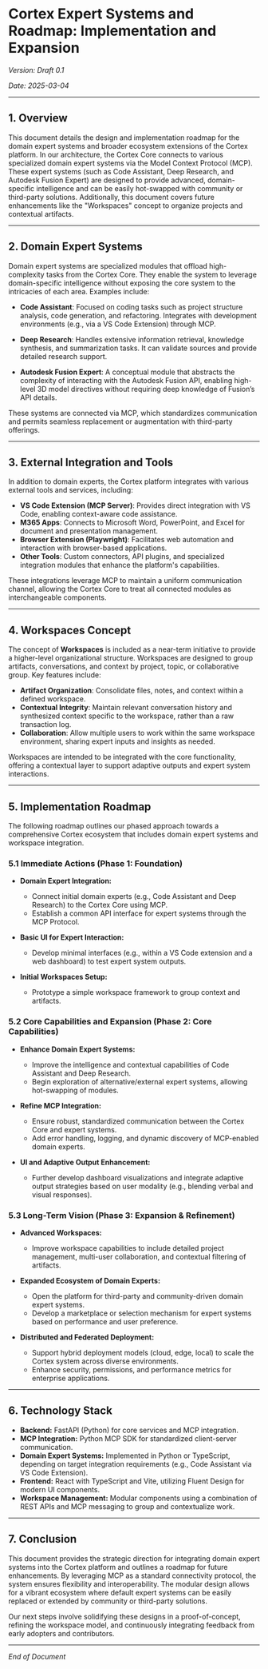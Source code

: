 # Cortex Expert Systems and Roadmap: Implementation and Expansion

*Version: Draft 0.1*

*Date: 2025-03-04*

---

## 1. Overview

This document details the design and implementation roadmap for the domain expert systems and broader ecosystem extensions of the Cortex platform. In our architecture, the Cortex Core connects to various specialized domain expert systems via the Model Context Protocol (MCP). These expert systems (such as Code Assistant, Deep Research, and Autodesk Fusion Expert) are designed to provide advanced, domain-specific intelligence and can be easily hot-swapped with community or third-party solutions. Additionally, this document covers future enhancements like the "Workspaces" concept to organize projects and contextual artifacts.

---

## 2. Domain Expert Systems

Domain expert systems are specialized modules that offload high-complexity tasks from the Cortex Core. They enable the system to leverage domain-specific intelligence without exposing the core system to the intricacies of each area. Examples include:

- **Code Assistant**: Focused on coding tasks such as project structure analysis, code generation, and refactoring. Integrates with development environments (e.g., via a VS Code Extension) through MCP.

- **Deep Research**: Handles extensive information retrieval, knowledge synthesis, and summarization tasks. It can validate sources and provide detailed research support.

- **Autodesk Fusion Expert**: A conceptual module that abstracts the complexity of interacting with the Autodesk Fusion API, enabling high-level 3D model directives without requiring deep knowledge of Fusion’s API details.

These systems are connected via MCP, which standardizes communication and permits seamless replacement or augmentation with third-party offerings.

---

## 3. External Integration and Tools

In addition to domain experts, the Cortex platform integrates with various external tools and services, including:

- **VS Code Extension (MCP Server)**: Provides direct integration with VS Code, enabling context-aware code assistance.
- **M365 Apps**: Connects to Microsoft Word, PowerPoint, and Excel for document and presentation management.
- **Browser Extension (Playwright)**: Facilitates web automation and interaction with browser-based applications.
- **Other Tools**: Custom connectors, API plugins, and specialized integration modules that enhance the platform's capabilities.

These integrations leverage MCP to maintain a uniform communication channel, allowing the Cortex Core to treat all connected modules as interchangeable components.

---

## 4. Workspaces Concept

The concept of **Workspaces** is included as a near-term initiative to provide a higher-level organizational structure. Workspaces are designed to group artifacts, conversations, and context by project, topic, or collaborative group. Key features include:

- **Artifact Organization**: Consolidate files, notes, and context within a defined workspace.
- **Contextual Integrity**: Maintain relevant conversation history and synthesized context specific to the workspace, rather than a raw transaction log.
- **Collaboration**: Allow multiple users to work within the same workspace environment, sharing expert inputs and insights as needed.

Workspaces are intended to be integrated with the core functionality, offering a contextual layer to support adaptive outputs and expert system interactions.

---

## 5. Implementation Roadmap

The following roadmap outlines our phased approach towards a comprehensive Cortex ecosystem that includes domain expert systems and workspace integration.

### 5.1 Immediate Actions (Phase 1: Foundation)

- **Domain Expert Integration:**
  - Connect initial domain experts (e.g., Code Assistant and Deep Research) to the Cortex Core using MCP.
  - Establish a common API interface for expert systems through the MCP Protocol.

- **Basic UI for Expert Interaction:**
  - Develop minimal interfaces (e.g., within a VS Code extension and a web dashboard) to test expert system outputs.

- **Initial Workspaces Setup:**
  - Prototype a simple workspace framework to group context and artifacts.

### 5.2 Core Capabilities and Expansion (Phase 2: Core Capabilities)

- **Enhance Domain Expert Systems:**
  - Improve the intelligence and contextual capabilities of Code Assistant and Deep Research.
  - Begin exploration of alternative/external expert systems, allowing hot-swapping of modules.

- **Refine MCP Integration:**
  - Ensure robust, standardized communication between the Cortex Core and expert systems.
  - Add error handling, logging, and dynamic discovery of MCP-enabled domain experts.

- **UI and Adaptive Output Enhancement:**
  - Further develop dashboard visualizations and integrate adaptive output strategies based on user modality (e.g., blending verbal and visual responses).

### 5.3 Long-Term Vision (Phase 3: Expansion & Refinement)

- **Advanced Workspaces:**
  - Improve workspace capabilities to include detailed project management, multi-user collaboration, and contextual filtering of artifacts.

- **Expanded Ecosystem of Domain Experts:**
  - Open the platform for third-party and community-driven domain expert systems.
  - Develop a marketplace or selection mechanism for expert systems based on performance and user preference.

- **Distributed and Federated Deployment:**
  - Support hybrid deployment models (cloud, edge, local) to scale the Cortex system across diverse environments.
  - Enhance security, permissions, and performance metrics for enterprise applications.

---

## 6. Technology Stack

- **Backend:** FastAPI (Python) for core services and MCP integration.
- **MCP Integration:** Python MCP SDK for standardized client-server communication.
- **Domain Expert Systems:** Implemented in Python or TypeScript, depending on target integration requirements (e.g., Code Assistant via VS Code Extension).
- **Frontend:** React with TypeScript and Vite, utilizing Fluent Design for modern UI components.
- **Workspace Management:** Modular components using a combination of REST APIs and MCP messaging to group and contextualize work.

---

## 7. Conclusion

This document provides the strategic direction for integrating domain expert systems into the Cortex platform and outlines a roadmap for future enhancements. By leveraging MCP as a standard connectivity protocol, the system ensures flexibility and interoperability. The modular design allows for a vibrant ecosystem where default expert systems can be easily replaced or extended by community or third-party solutions.

Our next steps involve solidifying these designs in a proof-of-concept, refining the workspace model, and continuously integrating feedback from early adopters and contributors.

---

*End of Document*
